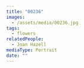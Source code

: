 ```yaml
---
title: "00236"
images:
  - /assets/media/00236.jpg
tags:
  - flowers
relatedPeople:
  - Joan Hazell
mediaType: Portrait
date: ""
---
```


